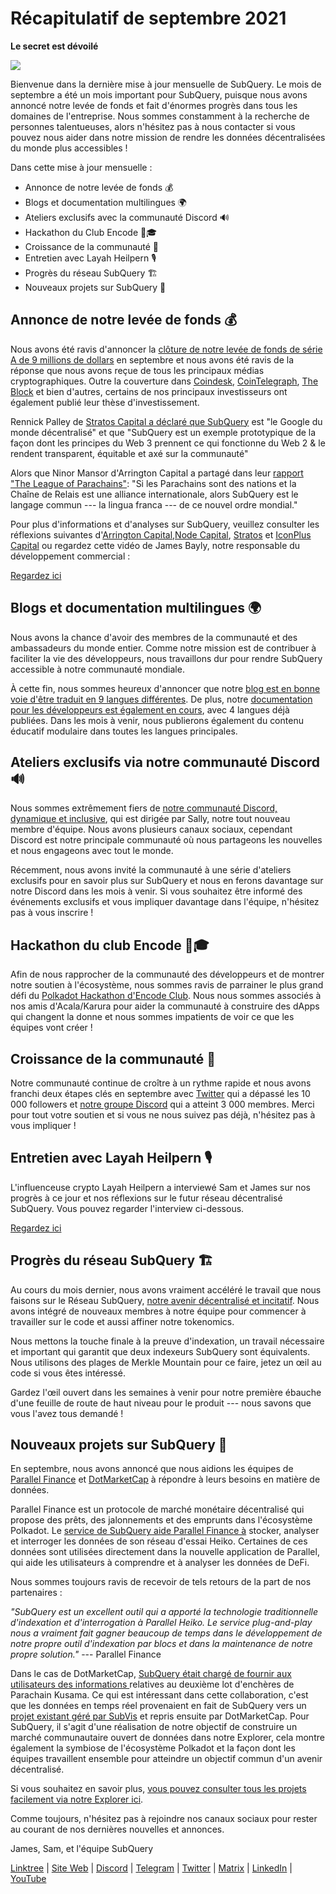 # Récapitulatif de septembre 2021

**Le secret est dévoilé**

![](https://miro.medium.com/max/700/1*nU7PnYFMR6MMBfccYE_Ujg.png)

Bienvenue dans la dernière mise à jour mensuelle de SubQuery. Le mois de septembre a été un mois important pour SubQuery, puisque nous avons annoncé notre levée de fonds et fait d'énormes progrès dans tous les domaines de l'entreprise. Nous sommes constamment à la recherche de personnes talentueuses, alors n'hésitez pas à nous contacter si vous pouvez nous aider dans notre mission de rendre les données décentralisées du monde plus accessibles !

Dans cette mise à jour mensuelle :

- Annonce de notre levée de fonds 💰
- Blogs et documentation multilingues 🌍
- Ateliers exclusifs avec la communauté Discord 🔊
- Hackathon du Club Encode 👩🎓
- Croissance de la communauté 🚀
- Entretien avec Layah Heilpern 🎙
- Progrès du réseau SubQuery 🏗
- Nouveaux projets sur SubQuery 🤝

## Annonce de notre levée de fonds 💰

Nous avons été ravis d'annoncer la [clôture de notre levée de fonds de série A de 9 millions de dollars](https://subquery.medium.com/series-a-1abed6c1c2af) en septembre et nous avons été ravis de la réponse que nous avons reçue de tous les principaux médias cryptographiques. Outre la couverture dans [Coindesk](https://www.coindesk.com/business/2021/09/08/subquery-gets-9m-in-series-a-to-improve-access-to-blockchain-data-on-polkadot/), [CoinTelegraph](https://cointelegraph.com/news/subquery-raises-9m-for-polkadot-data-protocol), [The Block](https://www.theblockcrypto.com/post/116915/subquery-indexing-protocol-polkadot-funding-saft) et bien d'autres, certains de nos principaux investisseurs ont également publié leur thèse d'investissement.

Rennick Palley de [Stratos Capital a déclaré que SubQuery](https://medium.com/stratos-technologies/the-google-of-the-decentralized-world-our-investment-in-subquery-e6e7d949b00a) est "le Google du monde décentralisé" et que "SubQuery est un exemple prototypique de la façon dont les principes du Web 3 prennent ce qui fonctionne du Web 2 & le rendent transparent, équitable et axé sur la communauté"

Alors que Ninor Mansor d'Arrington Capital a partagé dans leur [rapport "The League of Parachains"](https://arringtonxrpcapital.com/2021/09/17/the-league-of-parachains-polkadot/): "Si les Parachains sont des nations et la Chaîne de Relais est une alliance internationale, alors SubQuery est le langage commun --- la lingua franca --- de ce nouvel ordre mondial."

Pour plus d'informations et d'analyses sur SubQuery, veuillez consulter les réflexions suivantes d'[Arrington Capital](https://arringtonxrpcapital.com/2021/09/08/building-the-multi-chain-world-announcing-our-investment-into-subquery/),[Node Capital](https://www.node.capital/blog-posts/a-subquery-to-supercharge-your-insights), [Stratos](https://medium.com/stratos-technologies/the-google-of-the-decentralized-world-our-investment-in-subquery-e6e7d949b00a) et [IconPlus Capital](https://medium.com/@iconpluscapital/understanding-the-aggregation-of-data-in-subquery-network-investment-thesis-90fe8f6b7abe) ou regardez cette vidéo de James Bayly, notre responsable du développement commercial :

[Regardez ici](https://youtu.be/NRn3E-ERIds)

## Blogs et documentation multilingues 🌍

Nous avons la chance d'avoir des membres de la communauté et des ambassadeurs du monde entier. Comme notre mission est de contribuer à faciliter la vie des développeurs, nous travaillons dur pour rendre SubQuery accessible à notre communauté mondiale.

À cette fin, nous sommes heureux d'annoncer que notre [blog est en bonne voie d'être traduit en 9 langues différentes](https://blog.subquery.network/). De plus, notre [documentation pour les développeurs est également en cours](https://doc.subquery.network/), avec 4 langues déjà publiées. Dans les mois à venir, nous publierons également du contenu éducatif modulaire dans toutes les langues principales.

## Ateliers exclusifs via notre communauté Discord 🔊

Nous sommes extrêmement fiers de [notre communauté Discord, dynamique et inclusive](https://discord.com/invite/subquery), qui est dirigée par Sally, notre tout nouveau membre d'équipe. Nous avons plusieurs canaux sociaux, cependant Discord est notre principale communauté où nous partageons les nouvelles et nous engageons avec tout le monde.

Récemment, nous avons invité la communauté à une série d'ateliers exclusifs pour en savoir plus sur SubQuery et nous en ferons davantage sur notre Discord dans les mois à venir. Si vous souhaitez être informé des événements exclusifs et vous impliquer davantage dans l'équipe, n'hésitez pas à vous inscrire !

## Hackathon du club Encode 👩🎓

Afin de nous rapprocher de la communauté des développeurs et de montrer notre soutien à l'écosystème, nous sommes ravis de parrainer le plus grand défi du [Polkadot Hackathon d'Encode Club](https://medium.com/encode-club/polkadot-hack-challenges-7cfeba1a4c0e). Nous nous sommes associés à nos amis d'Acala/Karura pour aider la communauté à construire des dApps qui changent la donne et nous sommes impatients de voir ce que les équipes vont créer !

## Croissance de la communauté 🚀

Notre communauté continue de croître à un rythme rapide et nous avons franchi deux étapes clés en septembre avec [Twitter](https://twitter.com/SubQueryNetwork) qui a dépassé les 10 000 followers et [notre groupe Discord](https://discord.com/invite/subquery) qui a atteint 3 000 membres. Merci pour tout votre soutien et si vous ne nous suivez pas déjà, n'hésitez pas à vous impliquer !

## Entretien avec Layah Heilpern 🎙

L'influenceuse crypto Layah Heilpern a interviewé Sam et James sur nos progrès à ce jour et nos réflexions sur le futur réseau décentralisé SubQuery. Vous pouvez regarder l'interview ci-dessous.

[Regardez ici](https://youtu.be/WApnpFjEofg)

## Progrès du réseau SubQuery 🏗

Au cours du mois dernier, nous avons vraiment accéléré le travail que nous faisons sur le Réseau SubQuery, [notre avenir décentralisé et incitatif](https://subquery.medium.com/the-subquery-network-a-summary-46cde0acb010). Nous avons intégré de nouveaux membres à notre équipe pour commencer à travailler sur le code et aussi affiner notre tokenomics.

Nous mettons la touche finale à la preuve d'indexation, un travail nécessaire et important qui garantit que deux indexeurs SubQuery sont équivalents. Nous utilisons des plages de Merkle Mountain pour ce faire, jetez un œil au code si vous êtes intéressé.

Gardez l'œil ouvert dans les semaines à venir pour notre première ébauche d'une feuille de route de haut niveau pour le produit --- nous savons que vous l'avez tous demandé !

## Nouveaux projets sur SubQuery 🤝

En septembre, nous avons annoncé que nous aidions les équipes de [Parallel Finance](https://parallel.fi/) et [DotMarketCap](http://www.dotmarketcap.com/) à répondre à leurs besoins en matière de données.

Parallel Finance est un protocole de marché monétaire décentralisé qui propose des prêts, des jalonnements et des emprunts dans l'écosystème Polkadot. Le [service de SubQuery aide Parallel Finance à](https://subquery.medium.com/parallel-finance-is-creating-the-next-defi-platform-using-subquery-6fc1e366985a) stocker, analyser et interroger les données de son réseau d'essai Heiko. Certaines de ces données sont utilisées directement dans la nouvelle application de Parallel, qui aide les utilisateurs à comprendre et à analyser les données de DeFi.

Nous sommes toujours ravis de recevoir de tels retours de la part de nos partenaires :

_"SubQuery est un excellent outil qui a apporté la technologie traditionnelle d'indexation et d'interrogation à Parallel Heiko. Le service plug-and-play nous a vraiment fait gagner beaucoup de temps dans le développement de notre propre outil d'indexation par blocs et dans la maintenance de notre propre solution."_ --- Parallel Finance

Dans le cas de DotMarketCap, [SubQuery était chargé de fournir aux utilisateurs des informations ](https://subquery.medium.com/dotmarketcap-2-0-launches-with-support-from-subquery-and-subvis-ef85b5e0ee31)relatives au deuxième lot d'enchères de Parachain Kusama. Ce qui est intéressant dans cette collaboration, c'est que les données en temps réel provenaient en fait de SubQuery vers un [projet existant géré par SubVis](https://explorer.subquery.network/subquery/subvis-io/kusama-auction) et repris ensuite par DotMarketCap. Pour SubQuery, il s'agit d'une réalisation de notre objectif de construire un marché communautaire ouvert de données dans notre Explorer, cela montre également la symbiose de l'écosystème Polkadot et la façon dont les équipes travaillent ensemble pour atteindre un objectif commun d'un avenir décentralisé.

Si vous souhaitez en savoir plus, [vous pouvez consulter tous les projets facilement via notre Explorer ici](https://explorer.subquery.network/).

Comme toujours, n'hésitez pas à rejoindre nos canaux sociaux pour rester au courant de nos dernières nouvelles et annonces.

James, Sam, et l'équipe SubQuery

[Linktree](https://linktr.ee/subquerynetwork) | [Site Web](https://subquery.network/) | [Discord](https://discord.com/invite/78zg8aBSMG) | [Telegram](https://t.me/subquerynetwork) | [Twitter](https://twitter.com/subquerynetwork) | [Matrix](https://matrix.to/#/#subquery:matrix.org) | [LinkedIn](https://www.linkedin.com/company/subquery) | [YouTube](https://www.youtube.com/channel/UCi1a6NUUjegcLHDFLr7CqLw)
